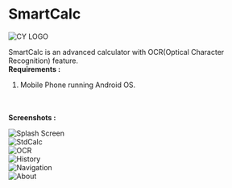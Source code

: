 # SmartCalc

![CY LOGO](https://github.com/Chudasama-Yash/CYLMS/blob/master/images/logo.png)
</br>

SmartCalc is an advanced calculator with OCR(Optical Character Recognition) feature.
</br>
<b>
	Requirements :
</b>
<ol type="number">
	<li> Mobile Phone running Android OS.</li>
</ol>
</br>
</br>
<b> Screenshots : </b>
</br>

![Splash Screen](https://github.com/Chudasama-Yash/SmartCalc/blob/master/ScreenShots/Splash.png)
</br>
![StdCalc](https://github.com/Chudasama-Yash/SmartCalc/blob/master/ScreenShots/StdCalc.png)
</br>
![OCR](https://github.com/Chudasama-Yash/SmartCalc/blob/master/ScreenShots/ocr.png)
</br>
![History](https://github.com/Chudasama-Yash/SmartCalc/blob/master/ScreenShots/hist.png)
</br>
![Navigation](https://github.com/Chudasama-Yash/SmartCalc/blob/master/ScreenShots/NavBar.png)
</br>
![About](https://github.com/Chudasama-Yash/SmartCalc/blob/master/ScreenShots/about.png)


